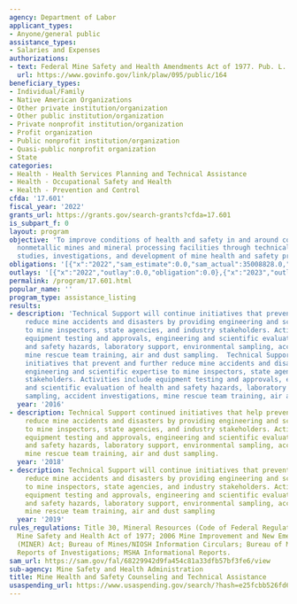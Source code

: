 ```yaml
---
agency: Department of Labor
applicant_types:
- Anyone/general public
assistance_types:
- Salaries and Expenses
authorizations:
- text: Federal Mine Safety and Health Amendments Act of 1977. Pub. L. 095, 164.
  url: https://www.govinfo.gov/link/plaw/095/public/164
beneficiary_types:
- Individual/Family
- Native American Organizations
- Other private institution/organization
- Other public institution/organization
- Private nonprofit institution/organization
- Profit organization
- Public nonprofit institution/organization
- Quasi-public nonprofit organization
- State
categories:
- Health - Health Services Planning and Technical Assistance
- Health - Occupational Safety and Health
- Health - Prevention and Control
cfda: '17.601'
fiscal_year: '2022'
grants_url: https://grants.gov/search-grants?cfda=17.601
is_subpart_f: 0
layout: program
objective: 'To improve conditions of health and safety in and around coal, metal and
  nonmetallic mines and mineral processing facilities through technical advice, special
  studies, investigations, and development of mine health and safety programs. '
obligations: '[{"x":"2022","sam_estimate":0.0,"sam_actual":35008828.0,"usa_spending_actual":0.0},{"x":"2023","sam_estimate":36041000.0,"sam_actual":0.0,"usa_spending_actual":0.0},{"x":"2024","sam_estimate":36041000.0,"sam_actual":0.0,"usa_spending_actual":0.0}]'
outlays: '[{"x":"2022","outlay":0.0,"obligation":0.0},{"x":"2023","outlay":0.0,"obligation":0.0},{"x":"2024","outlay":0.0,"obligation":0.0}]'
permalink: /program/17.601.html
popular_name: ''
program_type: assistance_listing
results:
- description: 'Technical Support will continue initiatives that prevent and further
    reduce mine accidents and disasters by providing engineering and scientific expertise
    to mine inspectors, state agencies, and industry stakeholders. Activities include
    equipment testing and approvals, engineering and scientific evaluation of health
    and safety hazards, laboratory support, environmental sampling, accident investigations,
    mine rescue team training, air and dust sampling.  Technical Support will continue
    initiatives that prevent and further reduce mine accidents and disasters by providing
    engineering and scientific expertise to mine inspectors, state agencies, and industry
    stakeholders. Activities include equipment testing and approvals, engineering
    and scientific evaluation of health and safety hazards, laboratory support, environmental
    sampling, accident investigations, mine rescue team training, air and dust sampling. '
  year: '2016'
- description: Technical Support continued initiatives that help prevent and further
    reduce mine accidents and disasters by providing engineering and scientific expertise
    to mine inspectors, state agencies, and industry stakeholders. Activities include
    equipment testing and approvals, engineering and scientific evaluation of health
    and safety hazards, laboratory support, environmental sampling, accident investigations,
    mine rescue team training, air and dust sampling.
  year: '2018'
- description: Technical Support will continue initiatives that prevent and further
    reduce mine accidents and disasters by providing engineering and scientific expertise
    to mine inspectors, state agencies, and industry stakeholders. Activities include
    equipment testing and approvals, engineering and scientific evaluation of health
    and safety hazards, laboratory support, environmental sampling, accident investigations,
    mine rescue team training, air and dust sampling
  year: '2019'
rules_regulations: Title 30, Mineral Resources (Code of Federal Regulations); Federal
  Mine Safety and Health Act of 1977; 2006 Mine Improvement and New Emergency Response
  (MINER) Act; Bureau of Mines/NIOSH Information Circulars; Bureau of Mines/NIOSH
  Reports of Investigations; MSHA Informational Reports.
sam_url: https://sam.gov/fal/68229942d9fa454c81a33dfb57bf3fe6/view
sub-agency: Mine Safety and Health Administration
title: Mine Health and Safety Counseling and Technical Assistance
usaspending_url: https://www.usaspending.gov/search/?hash=e25fcbb526fd6f5316500d7a5084807d
---
```

